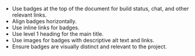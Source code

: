 - Use badges at the top of the document for build status, chat, and other relevant links.
- Align badges horizontally.
- Use inline links for badges.
- Use level 1 heading for the main title.
- Use images for badges with descriptive alt text and links.
- Ensure badges are visually distinct and relevant to the project.